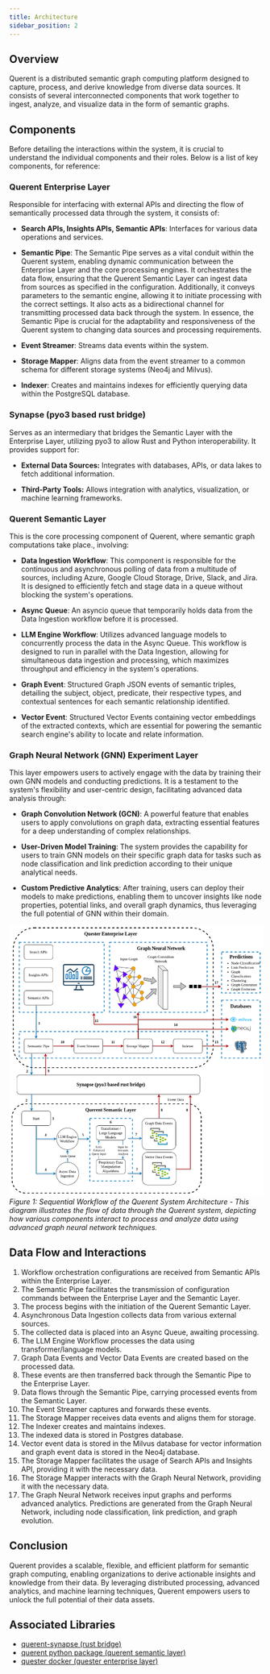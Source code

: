 ```yaml
---
title: Architecture
sidebar_position: 2
---
```


## Overview

Querent is a distributed semantic graph computing platform designed to capture, process, and derive knowledge from diverse data sources. It consists of several interconnected components that work together to ingest, analyze, and visualize data in the form of semantic graphs.

## Components
Before detailing the interactions within the system, it is crucial to understand the individual components and their roles. Below is a list of key components, for reference:

### Querent Enterprise Layer
Responsible for interfacing with external APIs and directing the flow of semantically processed data through the system, it consists of:

- **Search APIs, Insights APIs, Semantic APIs**: Interfaces for various data operations and services.
  
- **Semantic Pipe**: The Semantic Pipe serves as a vital conduit within the Querent system, enabling dynamic communication between the Enterprise Layer and the core processing engines. It orchestrates the data flow, ensuring that the Querent Semantic Layer can ingest data from sources as specified in the configuration. Additionally, it conveys parameters to the semantic engine, allowing it to initiate processing with the correct settings. It also acts as a bidirectional channel for transmitting processed data back through the system. In essence, the Semantic Pipe is crucial for the adaptability and responsiveness of the Querent system to changing data sources and processing requirements.

- **Event Streamer**: Streams data events within the system.
  
- **Storage Mapper**: Aligns data from the event streamer to a common schema for different storage systems (Neo4j and Milvus).
  
- **Indexer**: Creates and maintains indexes for efficiently querying data within the PostgreSQL database.

### Synapse (pyo3 based rust bridge)
Serves as an intermediary that bridges the Semantic Layer with the Enterprise Layer, utilizing pyo3 to allow Rust and Python interoperability. It provides support for:

- **External Data Sources:** Integrates with databases, APIs, or data lakes to fetch additional information.
  
- **Third-Party Tools:** Allows integration with analytics, visualization, or machine learning frameworks.

### Querent Semantic Layer
This is the core processing component of Querent, where semantic graph computations take place., involving:

- **Data Ingestion Workflow**: This component is responsible for the continuous and asynchronous polling of data from a multitude of sources, including Azure, Google Cloud Storage, Drive, Slack, and Jira. It is designed to efficiently fetch and stage data in a queue without blocking the system's operations.
  
- **Async Queue**: An asyncio queue that temporarily holds data from the Data Ingestion workflow before it is processed.
  
- **LLM Engine Workflow**: Utilizes advanced language models to concurrently process the data in the Async Queue. This workflow is designed to run in parallel with the Data Ingestion, allowing for simultaneous data ingestion and processing, which maximizes throughput and efficiency in the system's operations.
  
- **Graph Event**: Structured Graph JSON events of semantic triples, detailing the subject, object, predicate, their respective types, and contextual sentences for each semantic relationship identified.
  
- **Vector Event**: Structured Vector Events containing vector embeddings of the extracted contexts, which are essential for powering the semantic search engine's ability to locate and relate information.

### Graph Neural Network (GNN) Experiment Layer
This layer empowers users to actively engage with the data by training their own GNN models and conducting predictions. It is a testament to the system's flexibility and user-centric design, facilitating advanced data analysis through:

- **Graph Convolution Network (GCN)**: A powerful feature that enables users to apply convolutions on graph data, extracting essential features for a deep understanding of complex relationships.

- **User-Driven Model Training**: The system provides the capability for users to train GNN models on their specific graph data for tasks such as node classification and link prediction according to their unique analytical needs.

- **Custom Predictive Analytics**: After training, users can deploy their models to make predictions, enabling them to uncover insights like node properties, potential links, and overall graph dynamics, thus leveraging the full potential of GNN within their domain.

![Architecture Diagram](../assets/arch_v3.png)
*Figure 1: Sequential Workflow of the Querent System Architecture - This diagram illustrates the flow of data through the Querent system, depicting how various components interact to process and analyze data using advanced graph neural network techniques.*

## Data Flow and Interactions

1. Workflow orchestration configurations are received from Semantic APIs within the Enterprise Layer.
2. The Semantic Pipe facilitates the transmission of configuration commands between the Enterprise Layer and the Semantic Layer.
3. The process begins with the initiation of the Querent Semantic Layer.
4. Asynchronous Data Ingestion collects data from various external sources.
5. The collected data is placed into an Async Queue, awaiting processing.
6. The LLM Engine Workflow processes the data using transformer/language models.
7. Graph Data Events and Vector Data Events are created based on the processed data.
8. These events are then transferred back through the Semantic Pipe to the Enterprise Layer.
9. Data flows through the Semantic Pipe, carrying processed events from the Semantic Layer.
10. The Event Streamer captures and forwards these events.
11. The Storage Mapper receives data events and aligns them for storage.
12. The Indexer creates and maintains indexes.
13. The indexed data is stored in Postgres database.
14. Vector event data is stored in the Milvus database for vector information and graph event data is stored in the Neo4j database.
15. The Storage Mapper facilitates the usage of Search APIs and Insights API, providing it with the necessary data.
16. The Storage Mapper interacts with the Graph Neural Network, providing it with the necessary data.
17. The Graph Neural Network receives input graphs and performs advanced analytics. Predictions are generated from the Graph Neural Network, including node classification, link prediction, and graph evolution.

## Conclusion

Querent provides a scalable, flexible, and efficient platform for semantic graph computing, enabling organizations to derive actionable insights and knowledge from their data. By leveraging distributed processing, advanced analytics, and machine learning techniques, Querent empowers users to unlock the full potential of their data assets.

## Associated Libraries
- [querent-synapse (rust bridge)](https://crates.io/crates/querent-synapse)
- [querent python package (querent semantic layer)](https://pypi.org/project/querent/)
- [quester docker (quester enterprise layer)](https://hub.docker.com/r/querent/quester)

